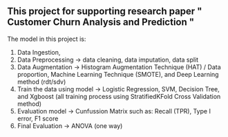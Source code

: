 ## This project for supporting research paper " Customer Churn Analysis and Prediction " 

The model in this project is:
1. Data Ingestion,
2. Data Preprocessing -> data cleaning, data imputation, data split
3. Data Augmentation -> Histogram Augmentation Technique (HAT) / Data proportion, Machine Learning Technique (SMOTE), and Deep Learning method (rdt/sdv)
4. Train the data using model -> Logistic Regression, SVM, Decision Tree, and Xgboost (all training process using StratifiedKFold Cross Validation method)
5. Evaluation model -> Cunfussion Matrix such as: Recall (TPR), Type I error, F1 score 
6. Final Evaluation -> ANOVA (one way)